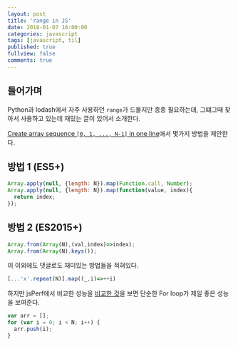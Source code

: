 ```yaml
---
layout: post
title: 'range in JS'
date: 2018-01-07 16:00:00
categories: javascript
tags: [javascript, til]
published: true
fullview: false
comments: true
---
```


## 들어가며

Python과 lodash에서 자주 사용하던 `range`가 드물지만 종종 필요하는데, 그떄그때 찾아서 사용하고 있는데 재밌는 글이 있어서 소개한다.

[Create array sequence `[0, 1, ..., N-1]` in one line](http://www.jstips.co/en/javascript/create-range-0...n-easily-using-one-line/)애서 몇가지 방법을 제안한다.

## 방법 1 (ES5+)

```javascript
Array.apply(null, {length: N}).map(Function.call, Number);
Array.apply(null, {length: N}).map(function(value, index){
  return index;
});
```

## 방법 2 (ES2015+)

```javascript
Array.from(Array(N),(val,index)=>index);
Array.from(Array(N).keys());
```

이 이외에도 댓글로도 재미있는 방법들을 적혀있다.

```javascript
[...'x'.repeat(N)].map((_,i)=>++i)
```

하지만 jsPerf에서 비교한 성능을 [비교한 것](https://jsperf.com/create-1-n-range)을 보면 단순한 For loop가 제일 좋은 성능을 보여준다.

```javascript
var arr = [];
for (var i = 0; i < N; i++) {
  arr.push(i);
}
```